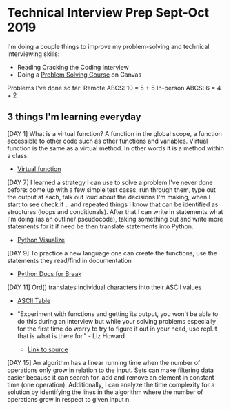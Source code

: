 # Technical Interview Prep Sept-Oct 2019
I'm doing a couple things to improve my problem-solving and technical interviewing skills:
- Reading Cracking the Coding Interview
- Doing a [Problem Solving Course](https://canvas.instructure.com/courses/1578976)  on Canvas

Problems I've done so far:
Remote ABCS: 10 = 5 + 5 
In-person ABCS: 6 = 4 + 2

## 3 things I'm learning everyday
[DAY 1] What is a virtual function? A function in the global scope, a function accessible to other code such as other functions and variables.
Virtual function is the same as a virtual method. In other words it is a method within a class.
- [Virtual function](https://en.wikipedia.org/wiki/Virtual_function)

[DAY 7] I learned a strategy I can use to solve a problem I've never done before: come up with a few simple test cases, run through them, type out the output at each, talk out loud about the decisions I'm making, when I start to see check if .. and repeated things I know that can be identified as structures (loops and conditionals). After that I can write in statements what I'm doing (as an outline/ pseudocode), taking something out and write more statements for it if need be then translate statements into Python.
- [Python Visualize](http://pythontutor.com)

[DAY 9] To practice a new language one can create the functions, use the statements they read/find in documentation
- [Python Docs for Break](https://docs.python.org/3/tutorial/controlflow.html#break-and-continue-statements-and-else-clauses-on-loops)

[DAY 11] Ord() translates individual characters into their ASCII values
- [ASCII Table](https://www.cs.cmu.edu/~pattis/15-1XX/common/handouts/ascii.html)

- "Experiment with functions and getting its output, you won't be able to do this during an interview but while your solving problems especially for the first time do worry to try to figure it out in your head, use repl.it that is what is there for." - Liz Howard
  - [Link to source](https://canvas.instructure.com/courses/1578976/pages/preparing-to-solve-excel-column-number?module_item_id=23717840)

[DAY 15] An algorithm has a linear running time when the number of operations only grow in relation to the input. Sets can make filtering data easier because it can search for, add and remove an element in constant time (one operation). Additionally, I can analyze the time complexity for a solution by identifying the lines in the algorithm where the number of operations grow in respect to given input n.